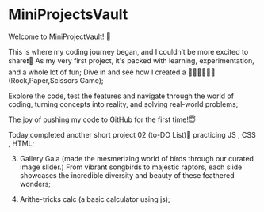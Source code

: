 # MiniProjectsVault
Welcome to MiniProjectVault! 🎉

This is where my coding journey began, and I couldn’t be more excited to share❗📑
As my very first project, it's packed with learning, experimentation, and a whole lot of fun; Dive in and 
see how I created a 👊🏻🖐🏻✌🏻️(Rock,Paper,Scissors Game);

Explore the code, test the features and navigate through the world of coding, turning concepts into reality, and solving real-world problems;

The joy of pushing my code to GitHub for the first time!😇

Today,completed another short project 02 (to-DO List)📑 practicing JS , CSS , HTML;

03. Gallery Gala (made the mesmerizing world of birds through our curated image slider.)
From vibrant songbirds to majestic raptors, each slide showcases the incredible diversity 
and beauty of these feathered wonders;

04. Arithe-tricks calc (a basic calculator using js);
